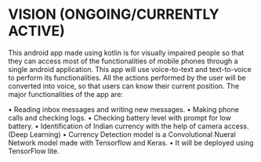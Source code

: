 # VISION (ONGOING/CURRENTLY ACTIVE)

This android app made using kotlin is for visually impaired people so that they can access most of the functionalities of mobile phones through a single android application. This app will use voice-to-text and text-to-voice to perform its functionalities. All the actions performed by the user will be converted into voice, so that users can know their current position. The major functionalities of the app are:

•	Reading inbox messages and writing new messages.
•	Making phone calls and checking logs.
•	Checking battery level with prompt for low battery.
•	Identification of Indian currency with the help of camera access.(Deep Learning)
•	Currency Detection model is a Convolutional Nueral Network model made with Tensorflow and Keras.
•	It will be deployed using TensorFlow lite. 


